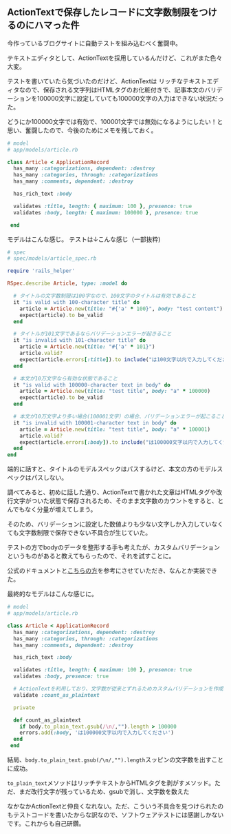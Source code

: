 ## ActionTextで保存したレコードに文字数制限をつけるのにハマった件

今作っているブログサイトに自動テストを組み込むべく奮闘中。

テキストエディタとして、ActionTextを採用しているんだけど、これがまた色々大変。

テストを書いていたら気づいたのだけど、ActionTextは
リッチなテキストエディタなので、保存される文字列はHTMLタグのお化粧付きで、記事本文のバリデーションを100000文字に設定していても100000文字の入力はできない状況だった。

どうにか100000文字では有効で、100001文字では無効になるようにしたい！と思い、奮闘したので、今後のためにメモを残しておく。


``` ruby
# model
# app/models/article.rb

class Article < ApplicationRecord
  has_many :categorizations, dependent: :destroy
  has_many :categories, through: :categorizations
  has_many :comments, dependent: :destroy

  has_rich_text :body

  validates :title, length: { maximum: 100 }, presence: true
  validates :body, length: { maximum: 100000 }, presence: true

 end

```
モデルはこんな感じ。
テストは↓こんな感じ（一部抜粋)

``` ruby
# spec
# spec/models/article_spec.rb

require 'rails_helper'

RSpec.describe Article, type: :model do

  # タイトルの文字数制限は100字なので、100文字のタイトルは有効であること
  it "is valid with 100-character title" do
    article = Article.new(title: "#{'a' * 100}", body: "test content")
    expect(article).to be_valid
  end

  # タイトルが101文字であるならバリデーションエラーが起きること
  it "is invalid with 101-character title" do
    article = Article.new(title: "#{'a' * 101}")
    article.valid?
    expect(article.errors[:title]).to include("は100文字以内で入力してください")
  end

  # 本文が10万文字なら有効な状態であること
  it "is valid with 100000-character text in body" do
    article = Article.new(title: "test title", body: "a" * 100000)
    expect(article).to be_valid
  end

  # 本文が10万文字より多い場合(100001文字）の場合、バリデーションエラーが起こること
  it "is invalid with 100001-character text in body" do
    article = Article.new(title: "test title", body: "a" * 100001)
    article.valid?
    expect(article.errors[:body]).to include("は100000文字以内で入力してください")
  end
end
```

端的に話すと、タイトルのモデルスペックはパスするけど、本文の方のモデルスペックはパスしない。

調べてみると、初めに話した通り、ActionTextで書かれた文章はHTMLタグや改行文字がついた状態で保存されるため、そのまま文字数のカウントをすると、とんでもなく分量が増えてしまう。

そのため、バリデーションに設定した数値よりも少ない文字しか入力していなくても文字数制限で保存できない不具合が生じていた。

テストの方でbodyのデータを整形する手も考えたが、カスタムバリデーションというものがあると教えてもらったので、それを試すことに。

公式のドキュメントと[こちらの方](https://komaji504.hateblo.jp/entry/2016/05/14/004130)を参考にさせていただき、なんとか実装できた。

最終的なモデルはこんな感じに。

``` ruby
# model
# app/models/article.rb

class Article < ApplicationRecord
  has_many :categorizations, dependent: :destroy
  has_many :categories, through: :categorizations
  has_many :comments, dependent: :destroy

  has_rich_text :body

  validates :title, length: { maximum: 100 }, presence: true
  validates :body, presence: true

  # ActionTextを利用しており、文字数が従来とずれるためカスタムバリデーションを作成
  validate :count_as_plaintext

  private

  def count_as_plaintext
    if body.to_plain_text.gsub(/\n/,"").length > 100000
    errors.add(:body, 'は100000文字以内で入力してください')
  end
 end

```
結局、`body.to_plain_text.gsub(/\n/,"").length`スッピンの文字数を出すことに成功。

`to_plain_text`メソッドはリッチテキストからHTMLタグを剥がすメソッド。ただ、まだ改行文字が残っているため、gsubで消し、文字数を数えた

なかなかActionTextと仲良くなれない。ただ、こういう不具合を見つけられたのもテストコードを書いたからな訳なので、ソフトウェアテストには感謝しかないです。これからも自己研鑽。







